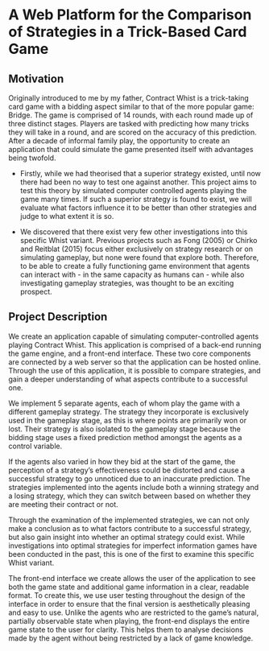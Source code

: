 # A Web Platform for the Comparison of Strategies in a Trick-Based Card Game

## Motivation

Originally introduced to me by my father, Contract Whist is a trick-taking card game with a bidding aspect similar to that of the more popular game: Bridge. The game is comprised of 14 rounds, with each round made up of three distinct stages. Players are tasked with predicting how many tricks they will take in a round, and are scored on the accuracy of this prediction. After a decade of informal family play, the opportunity to create an application that could simulate the game presented itself with advantages being twofold. 

* Firstly, while we had theorised that a superior strategy existed, until now there had been no way to test one against another. This project aims to test this theory by simulated computer controlled agents playing the game many times. If such a superior strategy is found to exist, we will evaluate what factors influence it to be better than other strategies and judge to what extent it is so. 
	
* We discovered that there exist very few other investigations into this specific Whist variant. Previous projects such as Fong (2005) or Chirko and Reitblat (2015) focus either exclusively on strategy research or on simulating gameplay, but none were found that explore both. Therefore, to be able to create a fully functioning game environment that agents can interact with - in the same capacity as humans can - while also investigating gameplay strategies, was thought to be an exciting prospect. 

## Project Description

We create an application capable of simulating computer-controlled agents playing Contract Whist. This application is comprised of a back-end running the game engine, and a front-end interface. These two core components are connected by a web server so that the application can be hosted online. Through the use of this application, it is possible to compare strategies, and gain a deeper understanding of what aspects contribute to a successful one. 

We implement 5 separate agents, each of whom play the game with a different gameplay strategy. The strategy they incorporate is exclusively used in the gameplay stage, as this is where points are primarily won or lost. Their strategy is also isolated to the gameplay stage because the bidding stage uses a fixed prediction method amongst the agents as a control variable. 

If the agents also varied in how they bid at the start of the game, the perception of a strategy’s effectiveness could be distorted and cause a successful strategy to go unnoticed due to an inaccurate prediction. The strategies implemented into the agents include both a winning strategy and a losing strategy, which they can switch between based on whether they are meeting their contract or not. 

Through the examination of the implemented strategies, we can not only make a conclusion as to what factors contribute to a successful strategy, but also gain insight into whether an optimal strategy could exist. While investigations into optimal strategies for imperfect information games have been conducted in the past, this is one of the first to examine this specific Whist variant. 

The front-end interface we create allows the user of the application to see both the game state and additional game information in a clear, readable format. To create this, we use user testing throughout the design of the interface in order to ensure that the final version is aesthetically pleasing and easy to use. Unlike the agents who are restricted to the game’s natural, partially observable state when playing, the front-end displays the entire game state to the user for clarity. This helps them to analyse decisions made by the agent without being restricted by a lack of game knowledge. 


